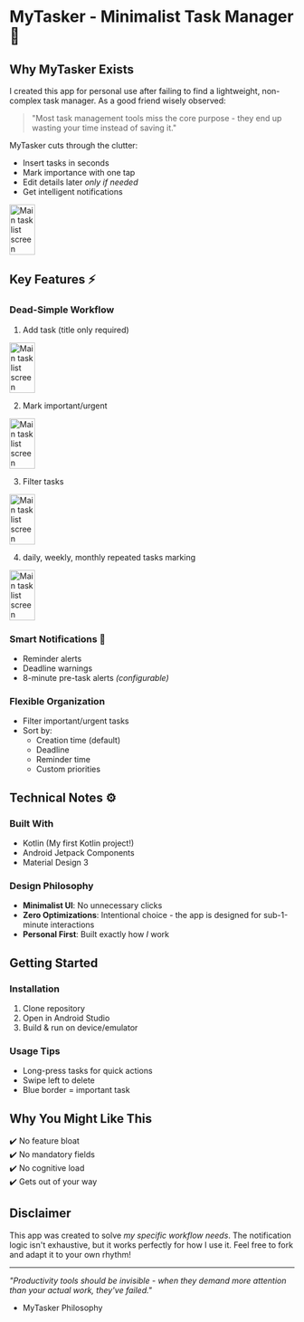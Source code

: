 # MyTasker - Minimalist Task Manager 📝


## Why MyTasker Exists

I created this app for personal use after failing to find a lightweight, non-complex task manager. As a good friend wisely observed:

> "Most task management tools miss the core purpose - they end up wasting your time instead of saving it."



MyTasker cuts through the clutter:
- Insert tasks in seconds
- Mark importance with one tap
- Edit details later *only if needed*
- Get intelligent notifications

<div style="display: flex; flex-wrap: wrap; gap: 10px;">
  <img src="C:\Users\brook\OneDrive\Desktop\screenshots\lists.jpg" width="30%" alt="Main task list screen">
</div>

## Key Features ⚡

### Dead-Simple Workflow
1. Add task (title only required)

<div style="display: flex; flex-wrap: wrap; gap: 10px;">
  <img src="C:\Users\brook\OneDrive\Desktop\screenshots\adding.jpg" width="30%" alt="Main task list screen">
</div>

2. Mark important/urgent
<div style="display: flex; flex-wrap: wrap; gap: 10px;">
  <img src="C:\Users\brook\OneDrive\Desktop\screenshots\important.jpg" width="30%" alt="Main task list screen">
</div>

3. Filter tasks
<div style="display: flex; flex-wrap: wrap; gap: 10px;">
  <img src="C:\Users\brook\OneDrive\Desktop\screenshots\filters.jpg" width="30%" alt="Main task list screen">
</div>

4. daily, weekly, monthly repeated tasks marking
<div style="display: flex; flex-wrap: wrap; gap: 10px;">
  <img src="C:\Users\brook\OneDrive\Desktop\screenshots\everyday.jpg" width="30%" alt="Main task list screen">
</div>

### Smart Notifications 🔔
- Reminder alerts
- Deadline warnings
- 8-minute pre-task alerts *(configurable)*

### Flexible Organization
- Filter important/urgent tasks
- Sort by:
    - Creation time (default)
    - Deadline
    - Reminder time
    - Custom priorities

## Technical Notes ⚙️

### Built With
- Kotlin (My first Kotlin project!)
- Android Jetpack Components
- Material Design 3

### Design Philosophy
- **Minimalist UI**: No unnecessary clicks
- **Zero Optimizations**: Intentional choice - the app is designed for sub-1-minute interactions
- **Personal First**: Built exactly how *I* work

## Getting Started

### Installation
1. Clone repository
2. Open in Android Studio
3. Build & run on device/emulator

### Usage Tips
- Long-press tasks for quick actions
- Swipe left to delete
- Blue border = important task

## Why You Might Like This
✔️ No feature bloat  
✔️ No mandatory fields  
✔️ No cognitive load  
✔️ Gets out of your way

## Disclaimer
This app was created to solve *my specific workflow needs*. The notification logic isn't exhaustive, but it works perfectly for how I use it. Feel free to fork and adapt it to your own rhythm!

---

*"Productivity tools should be invisible - when they demand more attention than your actual work, they've failed."*
- MyTasker Philosophy